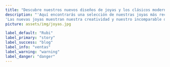 ```yaml
---
title: "Descubre nuestros nuevos diseños de joyas y los clásicos modernos"
description: "'Aquí encontrarás una selección de nuestras joyas más recientes. Estas piezas pertenecen a nuestras últimas colecciones y reflejan nuestra creatividad y capacidad de diseño en su máxima expresión. Un regalo de un destino de joyería. Nuestras joyas más recientes muestran nuestra creatividad y un diseño inigualable en su máxima expresión.
'Las nuevas joyas muestran nuestra creatividad y nuestro incomparable diseño en su máxima expresión. Nuestros diseños más recientes incorporan materiales de lujo como la amatista, los diamantes y el oro para captar el espíritu del mundo de la moda. Disfruta de envíos y devoluciones gratuitos.."
picture: assets/img/joyas.jpg

label_default: "Rubi" 
label_primary: "story"
label_success: "blog"
label_info: "ventas"
label_warning: "warning"
label_danger: "danger"
---
```

